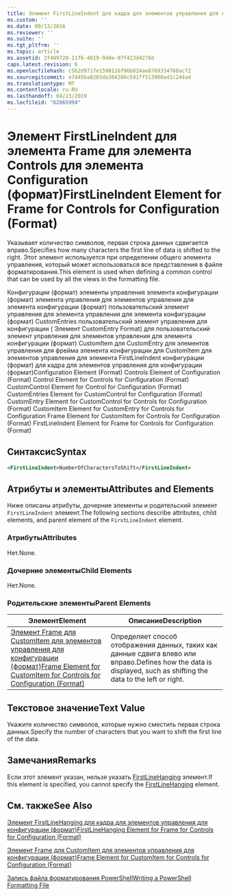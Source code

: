 ```yaml
---
title: Элемент FirstLineIndent для кадра для элементов управления для конфигурации (формат) | Документация Майкрософт
ms.custom: ''
ms.date: 09/13/2016
ms.reviewer: ''
ms.suite: ''
ms.tgt_pltfrm: ''
ms.topic: article
ms.assetid: 2f489720-11f6-4019-940e-07f423d4278d
caps.latest.revision: 6
ms.openlocfilehash: c5b2d971fe1590116f96b024ae8769334768acf2
ms.sourcegitcommit: e7445ba8203da304286c591ff513900ad1c244a4
ms.translationtype: MT
ms.contentlocale: ru-RU
ms.lasthandoff: 04/23/2019
ms.locfileid: "62065994"
---
```

# <a name="firstlineindent-element-for-frame-for-controls-for-configuration-format"></a><span data-ttu-id="d8399-102">Элемент FirstLineIndent для элемента Frame для элемента Controls для элемента Configuration (формат)</span><span class="sxs-lookup"><span data-stu-id="d8399-102">FirstLineIndent Element for Frame for Controls for Configuration (Format)</span></span>

<span data-ttu-id="d8399-103">Указывает количество символов, первая строка данных сдвигается вправо.</span><span class="sxs-lookup"><span data-stu-id="d8399-103">Specifies how many characters the first line of data is shifted to the right.</span></span> <span data-ttu-id="d8399-104">Этот элемент используется при определении общего элемента управления, который может использоваться все представления в файле форматирования.</span><span class="sxs-lookup"><span data-stu-id="d8399-104">This element is used when defining a common control that can be used by all the views in the formatting file.</span></span>

<span data-ttu-id="d8399-105">Конфигурации (формат) элементы управления элемента конфигурации (формат) элемента управления для элементов управления для элемента конфигурации (формат) пользовательский элемент управления для элемента управления для элемента конфигурации (формат) CustomEntries пользовательский элемент управления для конфигурации ( Элемент CustomEntry Format) для пользовательский элемент управления для элементов управления для элемента конфигурации (формат) CustomItem для CustomEntry для элементов управления для фрейма элемента конфигурации для CustomItem для элементов управления для элемента FirstLineIndent конфигурации (формат) для кадра для элементов управления для конфигурации (формат)</span><span class="sxs-lookup"><span data-stu-id="d8399-105">Configuration Element (Format) Controls Element of Configuration (Format) Control Element for Controls for Configuration (Format) CustomControl Element for Control for Configuration (Format) CustomEntries Element for CustomControl for Configuration (Format) CustomEntry Element for CustomControl for Controls for Configuration (Format) CustomItem Element for CustomEntry for Controls for Configuration Frame Element for CustomItem for Controls for Configuration (Format) FirstLineIndent Element for Frame for Controls for Configuration (Format)</span></span>

## <a name="syntax"></a><span data-ttu-id="d8399-106">Синтаксис</span><span class="sxs-lookup"><span data-stu-id="d8399-106">Syntax</span></span>

```xml
<FirstLineIndent>NumberOfCharactersToShift</FirstLineIndent>
```

## <a name="attributes-and-elements"></a><span data-ttu-id="d8399-107">Атрибуты и элементы</span><span class="sxs-lookup"><span data-stu-id="d8399-107">Attributes and Elements</span></span>

<span data-ttu-id="d8399-108">Ниже описаны атрибуты, дочерние элементы и родительский элемент `FirstLineIndent` элемент.</span><span class="sxs-lookup"><span data-stu-id="d8399-108">The following sections describe attributes, child elements, and parent element of the `FirstLineIndent` element.</span></span>

### <a name="attributes"></a><span data-ttu-id="d8399-109">Атрибуты</span><span class="sxs-lookup"><span data-stu-id="d8399-109">Attributes</span></span>

<span data-ttu-id="d8399-110">Нет.</span><span class="sxs-lookup"><span data-stu-id="d8399-110">None.</span></span>

### <a name="child-elements"></a><span data-ttu-id="d8399-111">Дочерние элементы</span><span class="sxs-lookup"><span data-stu-id="d8399-111">Child Elements</span></span>

<span data-ttu-id="d8399-112">Нет.</span><span class="sxs-lookup"><span data-stu-id="d8399-112">None.</span></span>

### <a name="parent-elements"></a><span data-ttu-id="d8399-113">Родительские элементы</span><span class="sxs-lookup"><span data-stu-id="d8399-113">Parent Elements</span></span>

|<span data-ttu-id="d8399-114">Элемент</span><span class="sxs-lookup"><span data-stu-id="d8399-114">Element</span></span>|<span data-ttu-id="d8399-115">Описание</span><span class="sxs-lookup"><span data-stu-id="d8399-115">Description</span></span>|
|-------------|-----------------|
|[<span data-ttu-id="d8399-116">Элемент Frame для CustomItem для элементов управления для конфигурации (формат)</span><span class="sxs-lookup"><span data-stu-id="d8399-116">Frame Element for CustomItem for Controls for Configuration (Format)</span></span>](./frame-element-for-customitem-for-controls-for-configuration-format.md)|<span data-ttu-id="d8399-117">Определяет способ отображения данных, таких как данные сдвига влево или вправо.</span><span class="sxs-lookup"><span data-stu-id="d8399-117">Defines how the data is displayed, such as shifting the data to the left or right.</span></span>|

## <a name="text-value"></a><span data-ttu-id="d8399-118">Текстовое значение</span><span class="sxs-lookup"><span data-stu-id="d8399-118">Text Value</span></span>

<span data-ttu-id="d8399-119">Укажите количество символов, которые нужно сместить первая строка данных.</span><span class="sxs-lookup"><span data-stu-id="d8399-119">Specify the number of characters that you want to shift the first line of the data.</span></span>

## <a name="remarks"></a><span data-ttu-id="d8399-120">Замечания</span><span class="sxs-lookup"><span data-stu-id="d8399-120">Remarks</span></span>

<span data-ttu-id="d8399-121">Если этот элемент указан, нельзя указать [FirstLineHanging](./firstlinehanging-element-for-frame-for-controls-for-configuration-format.md) элемент.</span><span class="sxs-lookup"><span data-stu-id="d8399-121">If this element is specified, you cannot specify the [FirstLineHanging](./firstlinehanging-element-for-frame-for-controls-for-configuration-format.md) element.</span></span>

## <a name="see-also"></a><span data-ttu-id="d8399-122">См. также</span><span class="sxs-lookup"><span data-stu-id="d8399-122">See Also</span></span>

[<span data-ttu-id="d8399-123">Элемент FirstLineHanging для кадра для элементов управления для конфигурации (формат)</span><span class="sxs-lookup"><span data-stu-id="d8399-123">FirstLineHanging Element for Frame for Controls for Configuration (Format)</span></span>](./firstlinehanging-element-for-frame-for-controls-for-configuration-format.md)

[<span data-ttu-id="d8399-124">Элемент Frame для CustomItem для элементов управления для конфигурации (формат)</span><span class="sxs-lookup"><span data-stu-id="d8399-124">Frame Element for CustomItem for Controls for Configuration (Format)</span></span>](./frame-element-for-customitem-for-controls-for-configuration-format.md)

[<span data-ttu-id="d8399-125">Запись файла форматирования PowerShell</span><span class="sxs-lookup"><span data-stu-id="d8399-125">Writing a PowerShell Formatting File</span></span>](./writing-a-powershell-formatting-file.md)

